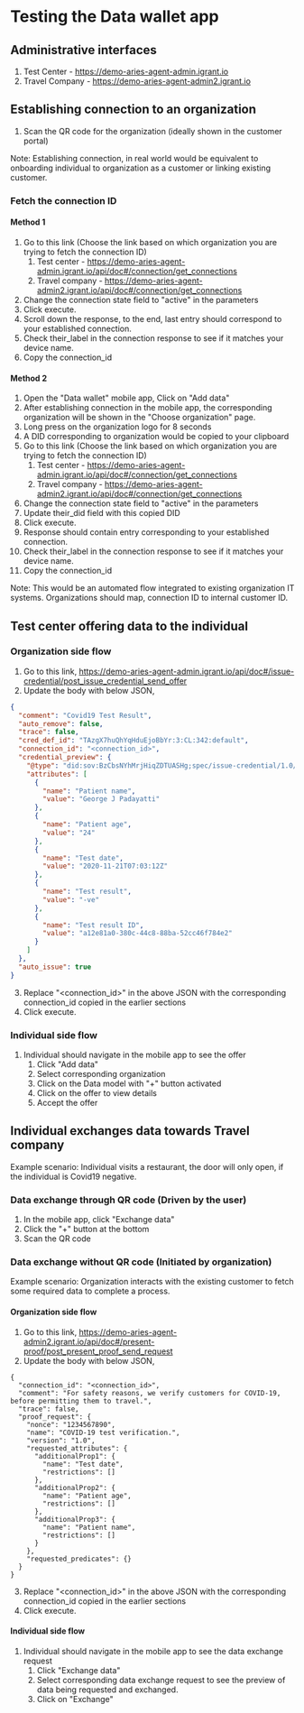 # Testing the Data wallet app

## Administrative interfaces

1. Test Center - https://demo-aries-agent-admin.igrant.io
2. Travel Company - https://demo-aries-agent-admin2.igrant.io

## Establishing connection to an organization

1. Scan the QR code for the organization (ideally shown in the customer portal)

Note: Establishing connection, in real world would be equivalent to onboarding individual to organization as a customer or linking existing customer.

### Fetch the connection ID

#### Method 1

1. Go to this link (Choose the link based on which organization you are trying to fetch the connection ID)
   1. Test center - https://demo-aries-agent-admin.igrant.io/api/doc#/connection/get_connections
   2. Travel company - https://demo-aries-agent-admin2.igrant.io/api/doc#/connection/get_connections
2. Change the connection state field to "active" in the parameters
3. Click execute.
4. Scroll down the response, to the end, last entry should correspond to your established connection.
5. Check their_label in the connection response to see if it matches your device name.
6. Copy the connection_id

#### Method 2

1. Open the "Data wallet" mobile app, Click on "Add data"
2. After establishing connection in the mobile app, the corresponding organization will be shown in the "Choose organization" page.
3. Long press on the organization logo for 8 seconds
4. A DID corresponding to organization would be copied to your clipboard
5. Go to this link (Choose the link based on which organization you are trying to fetch the connection ID)
   1. Test center - https://demo-aries-agent-admin.igrant.io/api/doc#/connection/get_connections
   2. Travel company - https://demo-aries-agent-admin2.igrant.io/api/doc#/connection/get_connections
6. Change the connection state field to "active" in the parameters
7. Update their_did field with this copied DID
8. Click execute.
9. Response should contain entry corresponding to your established connection.
10. Check their_label in the connection response to see if it matches your device name.
11. Copy the connection_id

Note: This would be an automated flow integrated to existing organization IT systems. Organizations should map, connection ID to internal customer ID.

## Test center offering data to the individual

### Organization side flow

1. Go to this link, https://demo-aries-agent-admin.igrant.io/api/doc#/issue-credential/post_issue_credential_send_offer
2. Update the  body with below JSON,

```json
{
  "comment": "Covid19 Test Result",
  "auto_remove": false,
  "trace": false,
  "cred_def_id": "TAzgX7huQhYqHduEjoBbYr:3:CL:342:default",
  "connection_id": "<connection_id>",
  "credential_preview": {
    "@type": "did:sov:BzCbsNYhMrjHiqZDTUASHg;spec/issue-credential/1.0/credential-preview",
    "attributes": [
      {
        "name": "Patient name",
        "value": "George J Padayatti"
      },
      {
        "name": "Patient age",
        "value": "24"
      },
      {
        "name": "Test date",
        "value": "2020-11-21T07:03:12Z"
      },
      {
        "name": "Test result",
        "value": "-ve"
      },
      {
        "name": "Test result ID",
        "value": "a12e81a0-380c-44c8-88ba-52cc46f784e2"
      }
    ]
  },
  "auto_issue": true
}
```

3. Replace "<connection_id>" in the above JSON with the corresponding connection_id copied in the earlier sections
4. Click execute.

### Individual side flow

1. Individual should navigate in the mobile app to see the offer
   1. Click "Add data"
   2. Select corresponding organization
   3. Click on the Data model with "+" button activated
   4. Click on the offer to view details
   5. Accept the offer

## Individual exchanges data towards Travel company

Example scenario: Individual visits a restaurant, the door will only open, if the individual is Covid19 negative.

### Data exchange through QR code (Driven by the user)

1. In the mobile app, click "Exchange data"
2. Click the "+" button at the bottom
3. Scan the QR code

### Data exchange without QR code (Initiated by organization)

Example scenario: Organization interacts with the existing customer to fetch some required data to complete a process.

#### Organization side flow

1. Go to this link, https://demo-aries-agent-admin2.igrant.io/api/doc#/present-proof/post_present_proof_send_request
2. Update the body with below JSON,

```
{
  "connection_id": "<connection_id>",
  "comment": "For safety reasons, we verify customers for COVID-19, before permitting them to travel.",
  "trace": false,
  "proof_request": {
    "nonce": "1234567890",
    "name": "COVID-19 test verification.",
    "version": "1.0",
    "requested_attributes": {
      "additionalProp1": {
        "name": "Test date",
        "restrictions": []
      },
      "additionalProp2": {
        "name": "Patient age",
        "restrictions": []
      },
      "additionalProp3": {
        "name": "Patient name",
        "restrictions": []
      }
    },
    "requested_predicates": {}
  }
}
```

3. Replace "<connection_id>" in the above JSON with the corresponding connection_id copied in the earlier sections
4. Click execute.

#### Individual side flow

1. Individual should navigate in the mobile app to see the data exchange request
   1. Click "Exchange data"
   2. Select corresponding data exchange request to see the preview of data being requested and exchanged.
   3. Click on "Exchange"
